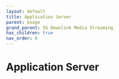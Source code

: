 ```yaml
---
layout: default
title: Application Server
parent: Usage
grand_parent: 5G Downlink Media Streaming
has_children: true
nav_order: 0
---
```


# Application Server
